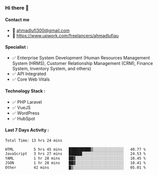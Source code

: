 ### Hi there 👋

#### Contact me 
- :email: ahmadlufi300@gmail.com
- 🔭 https://www.upwork.com/freelancers/ahmadlufiau

#### Specialist :
- ✅ Enterprise System Development (Human Resources Management System (HRMS), Customer Relationship Management (CRM), Finance System, Inventory System, and others)
- ✅ API Integrated
- ✅ Core Web Vitals

#### Technology Stack :

- ✅ PHP Laravel
- ✅ VueJS
- ✅ WordPress
- ✅ HubSpot

#### Last 7 Days Activity :
<!--START_SECTION:waka-->

```txt
Total Time: 13 hrs 24 mins

HTML         5 hrs 45 mins   ██████████▒░░░░░░░░░░░░░░   40.77 %
JavaScript   3 hrs 27 mins   ██████░░░░░░░░░░░░░░░░░░░   24.53 %
YAML         1 hr 28 mins    ██▓░░░░░░░░░░░░░░░░░░░░░░   10.45 %
JSON         1 hr 28 mins    ██▓░░░░░░░░░░░░░░░░░░░░░░   10.41 %
Other        42 mins         █▒░░░░░░░░░░░░░░░░░░░░░░░   05.01 %
```

<!--END_SECTION:waka-->

<!--
**ahmadlufiau/ahmadlufiau** is a ✨ _special_ ✨ repository because its `README.md` (this file) appears on your GitHub profile.

Here are some ideas to get you started:

- 🔭 I’m currently working on ...
- 🌱 I’m currently learning ...
- 👯 I’m looking to collaborate on ...
- 🤔 I’m looking for help with ...
- 💬 Ask me about ...
- 📫 How to reach me: ...
- 😄 Pronouns: ...
- ⚡ Fun fact: ...
-->
